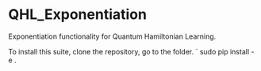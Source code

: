 # QHL_Exponentiation
Exponentiation functionality for Quantum Hamiltonian Learning. 


To install this suite, clone the repository, go to the folder. 
` sudo pip install -e .
